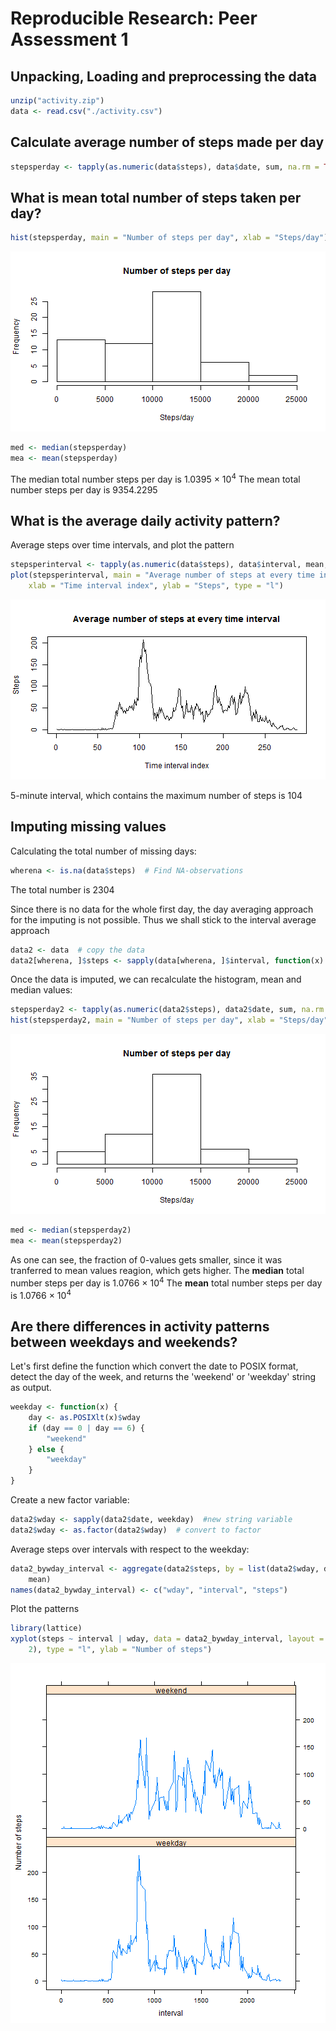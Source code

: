 # Reproducible Research: Peer Assessment 1

## Unpacking, Loading and preprocessing the data

```r
unzip("activity.zip")
data <- read.csv("./activity.csv")
```

## Calculate average number of steps made per day

```r
stepsperday <- tapply(as.numeric(data$steps), data$date, sum, na.rm = TRUE)
```

## What is mean total number of steps taken per day?

```r
hist(stepsperday, main = "Number of steps per day", xlab = "Steps/day")
```

![plot of chunk unnamed-chunk-3](figure/unnamed-chunk-3.png) 

```r
med <- median(stepsperday)
mea <- mean(stepsperday)
```

The median total number steps per day is 1.0395 &times; 10<sup>4</sup>
The mean total number steps per day is 9354.2295

## What is the average daily activity pattern?
Average steps over time intervals, and plot the pattern


```r
stepsperinterval <- tapply(as.numeric(data$steps), data$interval, mean, na.rm = TRUE)
plot(stepsperinterval, main = "Average number of steps at every time interval", 
    xlab = "Time interval index", ylab = "Steps", type = "l")
```

![plot of chunk unnamed-chunk-4](figure/unnamed-chunk-4.png) 

5-minute interval, which contains the maximum number of steps is 104

## Imputing missing values
Calculating the total number of missing days:

```r
wherena <- is.na(data$steps)  # Find NA-observations
```

The total number is 2304

Since there is no data for the whole first day, the day averaging approach for the imputing is not possible. Thus we shall stick to the interval average approach

```r
data2 <- data  # copy the data 
data2[wherena, ]$steps <- sapply(data[wherena, ]$interval, function(x) stepsperinterval[[as.character(x)]])  # impute data
```

Once the data is imputed, we can recalculate the histogram, mean and median values:

```r
stepsperday2 <- tapply(as.numeric(data2$steps), data2$date, sum, na.rm = TRUE)
hist(stepsperday2, main = "Number of steps per day", xlab = "Steps/day")
```

![plot of chunk unnamed-chunk-7](figure/unnamed-chunk-7.png) 

```r
med <- median(stepsperday2)
mea <- mean(stepsperday2)
```

As one can see, the fraction of 0-values gets smaller, since it was tranferred to mean values reagion, which gets higher.
The **median** total number steps per day is 1.0766 &times; 10<sup>4</sup>
The **mean** total number steps per day is 1.0766 &times; 10<sup>4</sup>

## Are there differences in activity patterns between weekdays and weekends?

Let's first define the function which convert the date to POSIX format, detect the day of the week, and returns the 'weekend' or 'weekday' string as output. 

```r
weekday <- function(x) {
    day <- as.POSIXlt(x)$wday
    if (day == 0 | day == 6) {
        "weekend"
    } else {
        "weekday"
    }
}
```


Create a new factor variable:

```r
data2$wday <- sapply(data2$date, weekday)  #new string variable
data2$wday <- as.factor(data2$wday)  # convert to factor
```


Average steps over intervals with respect to the weekday:

```r
data2_bywday_interval <- aggregate(data2$steps, by = list(data2$wday, data2$interval), 
    mean)
names(data2_bywday_interval) <- c("wday", "interval", "steps")
```


Plot the patterns

```r
library(lattice)
xyplot(steps ~ interval | wday, data = data2_bywday_interval, layout = c(1, 
    2), type = "l", ylab = "Number of steps")
```

![plot of chunk unnamed-chunk-11](figure/unnamed-chunk-11.png) 

